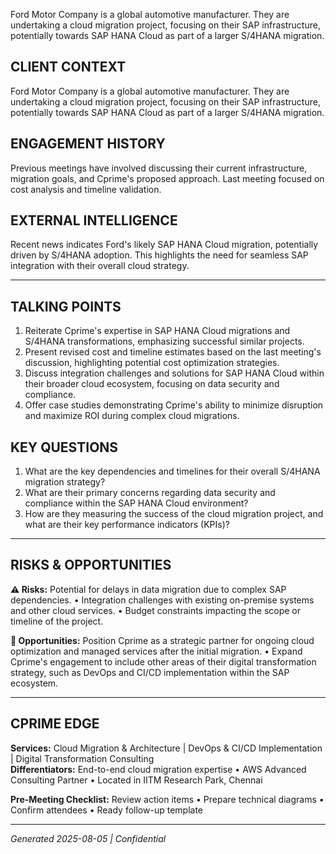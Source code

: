 Ford Motor Company is a global automotive manufacturer. They are undertaking a cloud migration project, focusing on their SAP infrastructure, potentially towards SAP HANA Cloud as part of a larger S/4HANA migration.

## CLIENT CONTEXT
Ford Motor Company is a global automotive manufacturer. They are undertaking a cloud migration project, focusing on their SAP infrastructure, potentially towards SAP HANA Cloud as part of a larger S/4HANA migration.

## ENGAGEMENT HISTORY
Previous meetings have involved discussing their current infrastructure, migration goals, and Cprime's proposed approach. Last meeting focused on cost analysis and timeline validation.

## EXTERNAL INTELLIGENCE
Recent news indicates Ford's likely SAP HANA Cloud migration, potentially driven by S/4HANA adoption. This highlights the need for seamless SAP integration with their overall cloud strategy.

---

## TALKING POINTS
1. Reiterate Cprime's expertise in SAP HANA Cloud migrations and S/4HANA transformations, emphasizing successful similar projects.
2. Present revised cost and timeline estimates based on the last meeting's discussion, highlighting potential cost optimization strategies.
3. Discuss integration challenges and solutions for SAP HANA Cloud within their broader cloud ecosystem, focusing on data security and compliance.
4. Offer case studies demonstrating Cprime's ability to minimize disruption and maximize ROI during complex cloud migrations.

## KEY QUESTIONS
1. What are the key dependencies and timelines for their overall S/4HANA migration strategy?
2. What are their primary concerns regarding data security and compliance within the SAP HANA Cloud environment?
3. How are they measuring the success of the cloud migration project, and what are their key performance indicators (KPIs)?

---

## RISKS & OPPORTUNITIES

**⚠️ Risks:** Potential for delays in data migration due to complex SAP dependencies. • Integration challenges with existing on-premise systems and other cloud services. • Budget constraints impacting the scope or timeline of the project.

**🚀 Opportunities:** Position Cprime as a strategic partner for ongoing cloud optimization and managed services after the initial migration. • Expand Cprime's engagement to include other areas of their digital transformation strategy, such as DevOps and CI/CD implementation within the SAP ecosystem.

---

## CPRIME EDGE
**Services:** Cloud Migration & Architecture | DevOps & CI/CD Implementation | Digital Transformation Consulting  
**Differentiators:** End-to-end cloud migration expertise • AWS Advanced Consulting Partner • Located in IITM Research Park, Chennai

**Pre-Meeting Checklist:** Review action items • Prepare technical diagrams • Confirm attendees • Ready follow-up template

---
*Generated 2025-08-05 | Confidential*